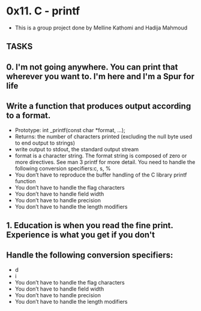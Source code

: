 # 0x11. C - printf
* This is a group project done by Melline Kathomi and Hadija Mahmoud

## TASKS
## 0. I'm not going anywhere. You can print that wherever you want to. I'm here and I'm a Spur for life
## Write a function that produces output according to a format.
* Prototype: int _printf(const char *format, ...);
* Returns: the number of characters printed (excluding the null byte used to end output to strings)
* write output to stdout, the standard output stream
* format is a character string. The format string is composed of zero or more directives. See man 3 printf for more detail. You need to handle the following conversion specifiers:c, s, %
* You don’t have to reproduce the buffer handling of the C library printf function
* You don’t have to handle the flag characters
* You don’t have to handle field width
* You don’t have to handle precision
* You don’t have to handle the length modifiers

## 1. Education is when you read the fine print. Experience is what you get if you don't
## Handle the following conversion specifiers:
* d
* i
* You don’t have to handle the flag characters
* You don’t have to handle field width
* You don’t have to handle precision
* You don’t have to handle the length modifiers
